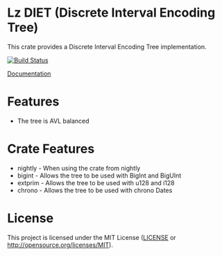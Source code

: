# Lz DIET (Discrete Interval Encoding Tree)

This crate provides a Discrete Interval Encoding Tree implementation.

[![Build Status](https://travis-ci.org/Lukazoid/lz_diet.svg?branch=master)](https://travis-ci.org/Lukazoid/lz_diet)

[Documentation](https://docs.rs/lz_diet)

# Features
* The tree is AVL balanced

# Crate Features
* nightly - When using the crate from nightly
* bigint - Allows the tree to be used with BigInt and BigUInt
* extprim - Allows the tree to be used with u128 and i128
* chrono - Allows the tree to be used with chrono Dates

# License

This project is licensed under the MIT License ([LICENSE](LICENSE) or http://opensource.org/licenses/MIT).